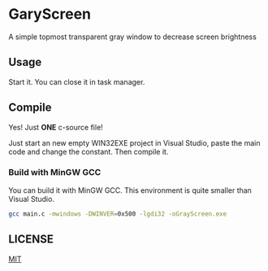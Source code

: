 # GaryScreen

A simple topmost transparent gray window to decrease screen brightness

## Usage

Start it. You can close it in task manager.

## Compile

Yes! Just **ONE** c-source file!  

Just start an new empty WIN32EXE project in Visual Studio, paste the main code and change the constant. Then compile it.

### Build with MinGW GCC

You can build it with MinGW GCC. This environment is quite smaller than Visual Studio.

```bash
gcc main.c -mwindows -DWINVER=0x500 -lgdi32 -oGrayScreen.exe
```

## LICENSE

[MIT](https://opensource.org/licenses/MIT)
